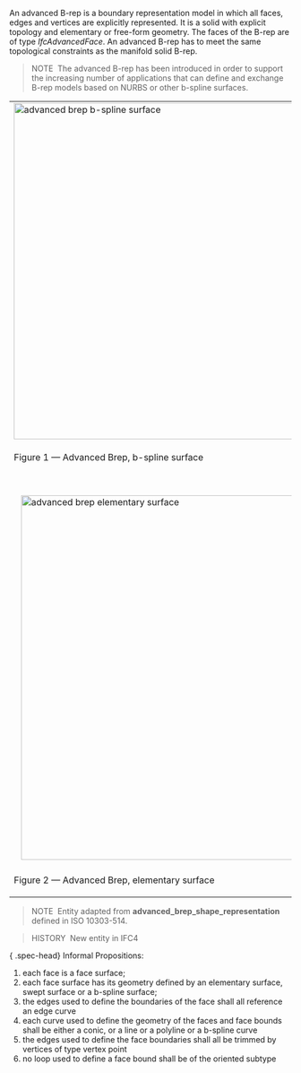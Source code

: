 An advanced B-rep is a boundary representation model in which all faces, edges and vertices are explicitly represented. It is a solid with explicit topology and elementary or free-form geometry. The faces of the B-rep are of type _IfcAdvancedFace_. An advanced B-rep has to meet the same topological constraints as the manifold solid B-rep.

> NOTE&nbsp; The advanced B-rep has been introduced in order to support the increasing number of applications that can define and exchange B-rep models based on NURBS or other b-spline surfaces.

<table summary="faceted brep" border="0">
<tr>
<td valign="top"><img src="../../../figures/ifcadvancedbrep_01.png" alt="advanced brep b-spline surface" width="600" height="600"></td>
<td style="vertical-align:bottom">
<p>Figure 1 illustrates use of <em>IfcAdvancedBrep</em> for boundary representation models with b-spline surfaces. The diagram shows the topological and geometric representation items that are used for advanced B-reps, based on <em>IfcAdvancedFace</em>.</p>
</td>
</tr>
<tr>
<td>
<p class="figure">Figure 1 &mdash; Advanced Brep, b-spline surface</p>
<p>&nbsp;</p>
</td>
<td>&nbsp;</td>
</tr>
<tr>
<td valign="top">&nbsp;&nbsp;&nbsp;<img src="../../../figures/ifcadvancedbrep_02.png" alt="advanced brep elementary surface" width="600" height="650"></td>
<td style="vertical-align:bottom">
<p>Figure 2 illustrates use of <em>IfcAdvancedBrep</em> for boundary representation models with elementary surfaces. The diagram shows the topological and geometric representation items that are used for advanced B-reps, based on <em>IfcAdvancedFace</em>. It shows the use of <em>IfcIntersectionCurve</em> to provide the geometric representation of the edge curve both as 3D curve and as u,v pcurve in the parametric space of the adjacent surfaces.</p>
</td>
</tr>
<tr>
<td>
<p class="figure">Figure 2 &mdash; Advanced Brep, elementary surface</p>
</td>
<td>&nbsp;</td>
</tr>
</table>

> NOTE&nbsp; Entity adapted from **advanced_brep_shape_representation** defined in ISO 10303-514.

> HISTORY&nbsp; New entity in IFC4

{ .spec-head}
Informal Propositions:

1. each face is a face surface;
2. each face surface has its geometry defined by an elementary surface, swept surface or a b-spline surface;
3. the edges used to define the boundaries of the face shall all reference an edge curve
4. each curve used to define the geometry of the faces and face bounds shall be either a conic, or a line or a polyline or a b-spline curve
5. the edges used to define the face boundaries shall all be trimmed by vertices of type vertex point
6. no loop used to define a face bound shall be of the oriented subtype